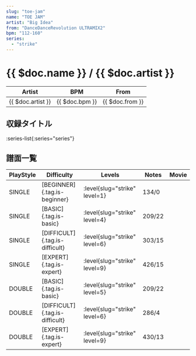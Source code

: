 ```yaml
---
slug: "toe-jam"
name: "TOE JAM"
artist: "Big Idea"
from: "DanceDanceRevolution ULTRAMIX2"
bpm: "112-160"
series:
  - "strike"
---
```


# {{ $doc.name }} / {{ $doc.artist }}

|Artist|BPM|From|
|------|---|----|
|{{ $doc.artist }}|{{ $doc.bpm }}|{{ $doc.from }}|

## 収録タイトル

:series-list{:series="series"}

## 譜面一覧

|PlayStyle|Difficulty|Levels|Notes|Movie|
|---------|----------|------|-----|-----|
|SINGLE|[BEGINNER]{.tag.is-beginner}|:level{slug="strike" level=1}|134/0||
|SINGLE|[BASIC]{.tag.is-basic}|:level{slug="strike" level=4}|209/22||
|SINGLE|[DIFFICULT]{.tag.is-difficult}|:level{slug="strike" level=6}|303/15||
|SINGLE|[EXPERT]{.tag.is-expert}|:level{slug="strike" level=9}|426/15||
|DOUBLE|[BASIC]{.tag.is-basic}|:level{slug="strike" level=5}|209/22||
|DOUBLE|[DIFFICULT]{.tag.is-difficult}|:level{slug="strike" level=6}|286/4||
|DOUBLE|[EXPERT]{.tag.is-expert}|:level{slug="strike" level=9}|430/13||
